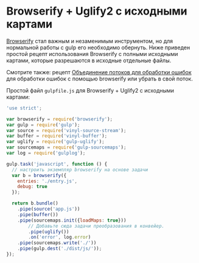 # Browserify + Uglify2 с исходными картами

[Browserify](https://github.com/browserify/browserify) стал важным и незаменимым инструментом, но для нормальной работы с gulp его необходимо обернуть.
Ниже приведен простой рецепт использования Browserify с полными исходными картами, которые разрешаются в исходные отдельные файлы.

Смотрите также: рецепт [Объединение потоков для обработки ошибок](https://github.com/gulpjs/gulp/blob/master/docs/recipes/combining-streams-to-handle-errors.md) для обработки ошибок с помощью browserify или убрать в свой поток.

Простой файл `gulpfile.js` для Browserify + Uglify2 с исходными картами:

``` javascript
'use strict';

var browserify = require('browserify');
var gulp = require('gulp');
var source = require('vinyl-source-stream');
var buffer = require('vinyl-buffer');
var uglify = require('gulp-uglify');
var sourcemaps = require('gulp-sourcemaps');
var log = require('gulplog');

gulp.task('javascript', function () {
  // настроить экземпляр browserify на основе задачи
  var b = browserify({
    entries: './entry.js',
    debug: true
  });

  return b.bundle()
    .pipe(source('app.js'))
    .pipe(buffer())
    .pipe(sourcemaps.init({loadMaps: true}))
        // Добавьте сюда задачи преобразования в конвейер.
        .pipe(uglify())
        .on('error', log.error)
    .pipe(sourcemaps.write('./'))
    .pipe(gulp.dest('./dist/js/'));
});
```
